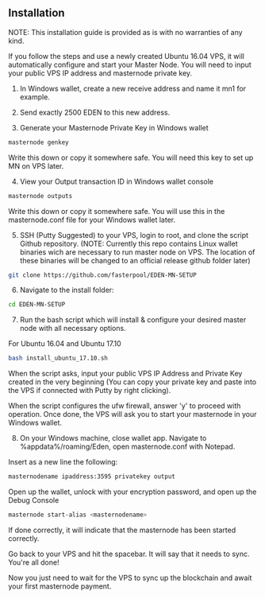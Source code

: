 ## Installation

NOTE: This installation guide is provided as is with no warranties of any kind.

If you follow the steps and use a newly created Ubuntu 16.04 VPS, it will automatically configure and start your Master Node. You will need to input your public VPS IP address and masternode private key.

1) In Windows wallet, create a new receive address and name it mn1 for example.

2) Send exactly 2500 EDEN to this new address.

3) Generate your Masternode Private Key in Windows wallet
```bash
masternode genkey
```
Write this down or copy it somewhere safe. You will need this key to set up MN on VPS later.

4) View your Output transaction ID in Windows wallet console

```bash
masternode outputs
```
Write this down or copy it somewhere safe. You will use this in the masternode.conf file for your Windows wallet later.

5) SSH (Putty Suggested) to your VPS, login to root, and clone the script Github repository. 
(NOTE: Currently this repo contains Linux wallet binaries wich are necessary to run master node on VPS. The location of these binaries will be changed to an official release github folder later)

```bash
git clone https://github.com/fasterpool/EDEN-MN-SETUP
```
6) Navigate to the install folder:

```bash
cd EDEN-MN-SETUP
```

7) Run the bash script which will install & configure your desired master node with all necessary options.

For Ubuntu 16.04 and Ubuntu 17.10

```bash
bash install_ubuntu_17.10.sh
```

When the script asks, input your public VPS IP Address and Private Key created in the very beginning (You can copy your private key and paste into the VPS if connected with Putty by right clicking).

When the script configures the ufw firewall, answer 'y' to proceed with operation.
Once done, the VPS will ask you to start your masternode in your Windows wallet.

8) On your Windows machine, close wallet app. Navigate to %appdata%/roaming/Eden, open masternode.conf with Notepad.

Insert as a new line the following:

```bash
masternodename ipaddress:3595 privatekey output
```

Open up the wallet, unlock with your encryption password, and open up the Debug Console

```bash
masternode start-alias <masternodename>
```
If done correctly, it will indicate that the masternode has been started correctly. 

Go back to your VPS and hit the spacebar. It will say that it needs to sync. You're all done!

Now you just need to wait for the VPS to sync up the blockchain and await your first masternode payment.
